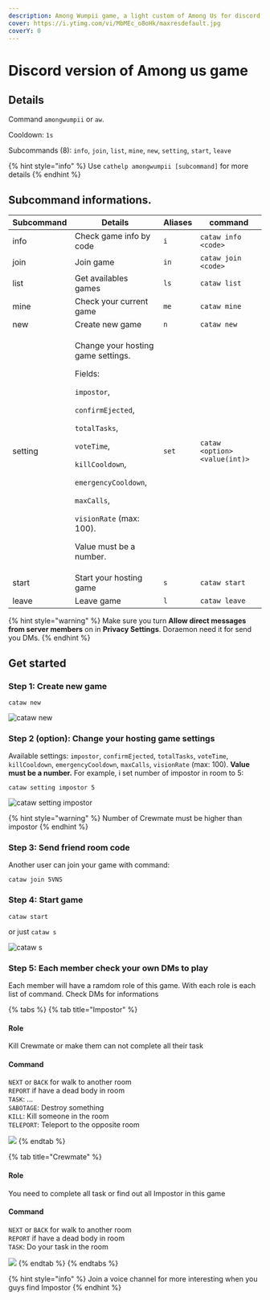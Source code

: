 ```yaml
---
description: Among Wumpii game, a light custom of Among Us for discord.
cover: https://i.ytimg.com/vi/MbMEc_o8oHk/maxresdefault.jpg
coverY: 0
---
```


# Discord version of Among us game

## Details

Command `amongwumpii` or `aw`.&#x20;

Cooldown: `1s`

Subcommands (8): `info`, `join`, `list`, `mine`, `new`, `setting`, `start`, `leave`

{% hint style="info" %}
Use `cathelp amongwumpii [subcommand]` for more details
{% endhint %}

## Subcommand informations.

| Subcommand | Details                                                                                                                                                                                                                                                                                                                                                                   | Aliases | command                       |
| ---------- | ------------------------------------------------------------------------------------------------------------------------------------------------------------------------------------------------------------------------------------------------------------------------------------------------------------------------------------------------------------------------- | ------- | ----------------------------- |
| info       | Check game info by code                                                                                                                                                                                                                                                                                                                                                   | `i`     | `cataw info <code>`           |
| join       | Join game                                                                                                                                                                                                                                                                                                                                                                 | `in`    | `cataw join <code>`           |
| list       | Get availables games                                                                                                                                                                                                                                                                                                                                                      | `ls`    | `cataw list`                  |
| mine       | Check your current game                                                                                                                                                                                                                                                                                                                                                   | `me`    | `cataw mine`                  |
| new        | Create new game                                                                                                                                                                                                                                                                                                                                                           | `n`     | `cataw new`                   |
| setting    | <p>Change your hosting game settings. </p><p>Fields: </p><p><code>impostor</code>, </p><p><code>confirmEjected</code>, </p><p><code>totalTasks</code>, </p><p><code>voteTime</code>, </p><p><code>killCooldown</code>, </p><p><code>emergencyCooldown</code>, </p><p><code>maxCalls</code>, </p><p><code>visionRate</code> (max: 100).</p><p> Value must be a number.</p> | `set`   | `cataw <option> <value(int)>` |
| start      | Start your hosting game                                                                                                                                                                                                                                                                                                                                                   | `s`     | `cataw start`                 |
| leave      | Leave game                                                                                                                                                                                                                                                                                                                                                                | `l`     | `cataw leave`                 |

{% hint style="warning" %}
Make sure you turn **Allow direct messages from server members** on in **Privacy Settings**. Doraemon need it for send you DMs.
{% endhint %}

## Get started

### Step 1: Create new game

```
cataw new
```

![cataw new](<../../.gitbook/assets/en\_cataw\_new (1).png>)

### Step 2 (option): Change your hosting game settings

Available settings: `impostor`, `confirmEjected`, `totalTasks`, `voteTime`, `killCooldown`, `emergencyCooldown`, `maxCalls`, `visionRate` (max: 100). **Value must be a number.** For example, i set number of impostor in room to 5:

```
cataw setting impostor 5
```

![cataw setting impostor](../../.gitbook/assets/en\_cataw\_setting\_1.png)

{% hint style="warning" %}
Number of Crewmate must be higher than impostor
{% endhint %}

### Step 3: Send friend room code

Another user can join your game with command:

```
cataw join 5VNS
```

### Step 4: Start game

```
cataw start
```

or just `cataw s`

![cataw s](../../.gitbook/assets/en\_cataw\_s.png)

### Step 5: Each member check your own DMs to play

Each member will have a ramdom role of this game. With each role is each list of command. Check DMs for informations

{% tabs %}
{% tab title="Impostor" %}
#### Role

Kill Crewmate or make them can not complete all their task

#### Command

`NEXT` or `BACK` for walk to another room\
`REPORT` if have a dead body in room\
`TASK`: ...\
`SABOTAGE`: Destroy something\
`KILL`: Kill someone in the room\
`TELEPORT`: Teleport to the opposite room

![](../../.gitbook/assets/en\_cataw\_impostor.png)
{% endtab %}

{% tab title="Crewmate" %}
#### Role

You need to complete all task or find out all Impostor in this game

#### Command

`NEXT` or `BACK` for walk to another room\
`REPORT` if have a dead body in room\
`TASK`: Do your task in the room

![](../../.gitbook/assets/en\_cataw\_crewmate.png)
{% endtab %}
{% endtabs %}

{% hint style="info" %}
Join a voice channel for more interesting when you guys find Impostor
{% endhint %}

